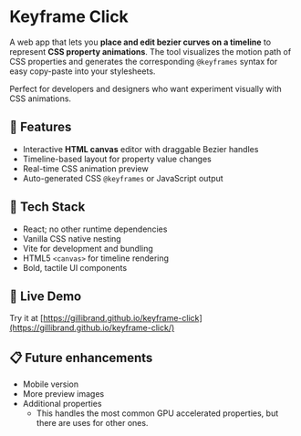 # Keyframe Click

A web app that lets you **place and edit bezier curves on a timeline** to represent **CSS property animations**. The tool visualizes the motion path of CSS properties and generates the corresponding `@keyframes` syntax for easy copy-paste into your stylesheets.

Perfect for developers and designers who want experiment visually with CSS animations.

## 🚀 Features

- Interactive **HTML canvas** editor with draggable Bezier handles
- Timeline-based layout for property value changes
- Real-time CSS animation preview
- Auto-generated CSS `@keyframes` or JavaScript output

## 🧰 Tech Stack

- React; no other runtime dependencies
- Vanilla CSS native nesting
- Vite for development and bundling
- HTML5 `<canvas>` for timeline rendering
- Bold, tactile UI components

## 🧪 Live Demo

Try it at [https://gillibrand.github.io/keyframe-click](https://gillibrand.github.io/keyframe-click/)

## 📋 Future enhancements

- Mobile version
- More preview images
- Additional properties
  - This handles the most common GPU accelerated properties, but there are uses for other ones.
